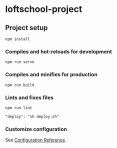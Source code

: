 # loftschool-project

## Project setup
```
npm install
```

### Compiles and hot-reloads for development
```
npm run serve
```

### Compiles and minifies for production
```
npm run build
```

### Lints and fixes files
```
npm run lint

"deploy": "sh deploy.sh"
```

### Customize configuration
See [Configuration Reference](https://cli.vuejs.org/config/).
